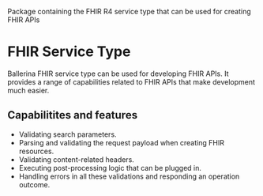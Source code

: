 Package containing the FHIR R4 service type that can be used for creating FHIR APIs

# FHIR Service Type

Ballerina FHIR service type can be used for developing FHIR APIs. It provides a range of capabilities related to FHIR APIs that make development much easier.

## Capabilitites and features

* Validating search parameters.
* Parsing and validating the request payload when creating FHIR resources.
* Validating content-related headers.
* Executing post-processing logic that can be plugged in.
* Handling errors in all these validations and responding an operation outcome.
